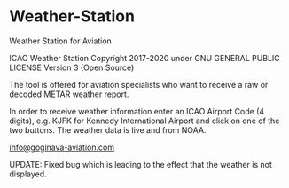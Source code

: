 # Weather-Station

Weather Station for Aviation

ICAO Weather Station
Copyright 2017-2020 under GNU GENERAL PUBLIC LICENSE Version 3 (Open Source)

The tool is offered for aviation specialists who want to receive a raw or decoded METAR weather report.

In order to receive weather information enter an ICAO Airport Code (4 digits), e.g. KJFK for Kennedy International Airport and click
on one of the two buttons. The weather data is live and from NOAA.

info@goginava-aviation.com

UPDATE: Fixed bug which is leading to the effect that the weather is not displayed.
